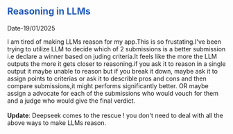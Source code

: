 <h2 style="color: #245ab3;">Reasoning in LLMs</h2>
Date-19/01/2025
<p>
I am tired of making LLMs reason for my app.This is so frustating.I've been trying to utilize LLM to decide which of 2 submissions is a better submission i.e declare a winner based on juding criteria.It feels like the more the LLM outputs the more it gets closer to reasoning.if you ask it to reason in a single output it maybe unable to reason but if you break it down, maybe ask it to assign points to criterias or ask it to describle pros and cons and then compare submissions,it might performs significantly better. OR maybe assign a advocate for each of the submissions who would vouch for them and a judge who would give the final verdict.
<br>
<br><b>Update</b>: Deepseek comes to the rescue ! you don't need to deal with all the above ways to make LLMs reason.</br>
<p>

